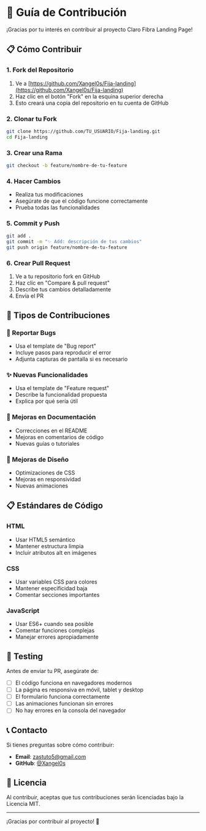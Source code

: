 # 🤝 Guía de Contribución

¡Gracias por tu interés en contribuir al proyecto Claro Fibra Landing Page!

## 📋 Cómo Contribuir

### 1. Fork del Repositorio
1. Ve a [https://github.com/Xangel0s/Fija-landing](https://github.com/Xangel0s/Fija-landing)
2. Haz clic en el botón "Fork" en la esquina superior derecha
3. Esto creará una copia del repositorio en tu cuenta de GitHub

### 2. Clonar tu Fork
```bash
git clone https://github.com/TU_USUARIO/Fija-landing.git
cd Fija-landing
```

### 3. Crear una Rama
```bash
git checkout -b feature/nombre-de-tu-feature
```

### 4. Hacer Cambios
- Realiza tus modificaciones
- Asegúrate de que el código funcione correctamente
- Prueba todas las funcionalidades

### 5. Commit y Push
```bash
git add .
git commit -m "✨ Add: descripción de tus cambios"
git push origin feature/nombre-de-tu-feature
```

### 6. Crear Pull Request
1. Ve a tu repositorio fork en GitHub
2. Haz clic en "Compare & pull request"
3. Describe tus cambios detalladamente
4. Envía el PR

## 🎯 Tipos de Contribuciones

### 🐛 Reportar Bugs
- Usa el template de "Bug report"
- Incluye pasos para reproducir el error
- Adjunta capturas de pantalla si es necesario

### ✨ Nuevas Funcionalidades
- Usa el template de "Feature request"
- Describe la funcionalidad propuesta
- Explica por qué sería útil

### 📝 Mejoras en Documentación
- Correcciones en el README
- Mejoras en comentarios de código
- Nuevas guías o tutoriales

### 🎨 Mejoras de Diseño
- Optimizaciones de CSS
- Mejoras en responsividad
- Nuevas animaciones

## 📋 Estándares de Código

### HTML
- Usar HTML5 semántico
- Mantener estructura limpia
- Incluir atributos alt en imágenes

### CSS
- Usar variables CSS para colores
- Mantener especificidad baja
- Comentar secciones importantes

### JavaScript
- Usar ES6+ cuando sea posible
- Comentar funciones complejas
- Manejar errores apropiadamente

## 🧪 Testing

Antes de enviar tu PR, asegúrate de:

- [ ] El código funciona en navegadores modernos
- [ ] La página es responsiva en móvil, tablet y desktop
- [ ] El formulario funciona correctamente
- [ ] Las animaciones funcionan sin errores
- [ ] No hay errores en la consola del navegador

## 📞 Contacto

Si tienes preguntas sobre cómo contribuir:

- **Email**: zastuto5@gmail.com
- **GitHub**: [@Xangel0s](https://github.com/Xangel0s)

## 📄 Licencia

Al contribuir, aceptas que tus contribuciones serán licenciadas bajo la Licencia MIT.

---

¡Gracias por contribuir al proyecto! 🚀 